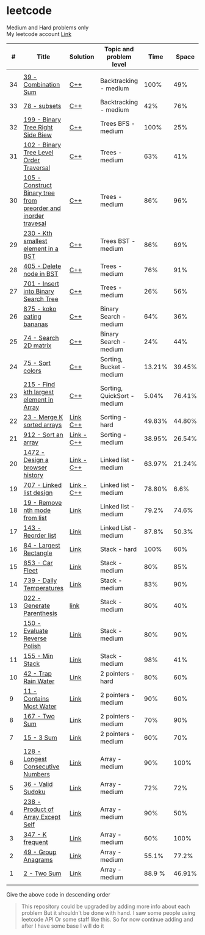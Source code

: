 # leetcode
Medium and Hard problems only \
My leetcode account [Link](https://leetcode.com/Akadil/)

| # | Title | Solution | Topic and problem level | Time | Space |
|---| ----- | -------- | ----------------------- | ---- | ----- |
| |  |  |  |  |  |
| 34 | [39 - Combination Sum](https://leetcode.com/problems/combination-sum/description/) | [C++](https://github.com/Akadil/leetcode/blob/main/backtracking/39_combinationSum.cpp) | Backtracking - medium | 100% | 49% |
| 33 | [78 - subsets](https://leetcode.com/problems/subsets/description/) | [C++](https://github.com/Akadil/leetcode/blob/main/backtracking/78_subsets.cpp) | Backtracking - medium | 42% | 76% |
| 32 | [199 - Binary Tree Right Side Biew](https://leetcode.com/problems/binary-tree-right-side-view/description/) | [C++](https://github.com/Akadil/leetcode/blob/main/trees/199_binaryTreeRightSideView.cpp) | Trees BFS - medium | 100% | 25% |
| 31 | [102 - Binary Tree Level Order Traversal](https://leetcode.com/problems/binary-tree-level-order-traversal/description/) | [C++](https://github.com/Akadil/leetcode/blob/main/trees/102_binaryTreeLevelOrderTraversal.cpp) | Trees - medium | 63% | 41% |
| 30 | [105 - Construct Binary tree from preorder and inorder travesal](https://leetcode.com/problems/construct-binary-tree-from-preorder-and-inorder-traversal/description/) | [C++](https://github.com/Akadil/leetcode/blob/main/trees/105_constructTreeFromPreIn.cpp) | Trees - medium | 86% | 96% |
| 29 | [230 - Kth smallest element in a BST](https://leetcode.com/problems/kth-smallest-element-in-a-bst/) | [C++](https://github.com/Akadil/leetcode/blob/main/trees/230_kthSmallestElementInBST.cpp) | Trees BST - medium | 86% | 69% |
| 28 | [405 - Delete node in BST](https://leetcode.com/problems/delete-node-in-a-bst/description/) | [C++](https://github.com/Akadil/leetcode/blob/main/trees/405_deleteNodeInBST.cpp) | Trees - medium | 76% | 91% |
| 27 | [701 - Insert into Binary Search Tree](https://leetcode.com/problems/insert-into-a-binary-search-tree/) | [C++](https://github.com/Akadil/leetcode/blob/main/trees/701_insertIntoBinaryTree.cpp) | Trees - medium | 26% | 56% |
| 26 | [875 - koko eating bananas](https://leetcode.com/problems/koko-eating-bananas/) | [C++](https://github.com/Akadil/leetcode/blob/main/binary_search/875_kokoEatingBananas.cpp) | Binary Search - medium | 64% | 36% |
| 25 | [74 - Search 2D matrix](https://leetcode.com/problems/search-a-2d-matrix/description/) | [C++](https://github.com/Akadil/leetcode/blob/main/binary_search/74_search2DMatrix.cpp) | Binary Search - medium | 24% | 44% |
| 24 | [75 - Sort colors](https://leetcode.com/problems/sort-colors/description/) | [C++](https://github.com/Akadil/leetcode/blob/main/sorting/75_sortColors.cpp) | Sorting, Bucket - medium | 13.21% | 39.45% |
| 23 | [215 - Find kth largest element in Array](https://leetcode.com/problems/kth-largest-element-in-an-array/description/) | [C++](https://github.com/Akadil/leetcode/blob/main/sorting/215_kthLargestElement.cpp) | Sorting, QuickSort - medium | 5.04% | 76.41% |
| 22 | [23 - Merge K sorted arrays](https://leetcode.com/problems/merge-k-sorted-lists/) | [Link C++](https://github.com/Akadil/leetcode/blob/main/sorting/23_mergeKSortedList.cpp) | Sorting - hard | 49.83% | 44.80% |
| 21 | [912 - Sort an array](https://leetcode.com/problems/sort-an-array/) | [Link - C++](https://github.com/Akadil/leetcode/blob/main/sorting/912_sortAnArray.cpp) | Sorting - medium | 38.95% | 26.54% |
| 20 | [1472 - Design a browser history](https://leetcode.com/problems/design-browser-history/description/) | [Link - C++](https://github.com/Akadil/leetcode/blob/main/linked_list/1472_designBrowserHistory.cpp) | Linked list - medium | 63.97% | 21.24% |
| 19 | [707 - Linked list design](https://leetcode.com/problems/design-linked-list/) | [Link - C++](https://github.com/Akadil/leetcode/blob/main/linked_list/707_linkedListDesign.cpp) | Linked list - medium | 78.80% | 6.6% |
| 18 | [19 - Remove nth mode from list](https://leetcode.com/problems/remove-nth-node-from-end-of-list/) | [Link](https://github.com/Akadil/leetcode/blob/main/linkedList/019_removeNNode.py) | Linked list - medium | 79.2% | 74.6% |
| 17 |[143 - Reorder list](https://leetcode.com/problems/reorder-list/) | [Link](https://github.com/Akadil/leetcode/blob/main/linkedList/143_reorderlist.py) | Linked List - medium | 87.8% | 50.3% |
| 16 | [84 - Largest Rectangle](https://leetcode.com/problems/largest-rectangle-in-histogram/description/) | [Link](https://github.com/Akadil/leetcode/blob/main/stack/084_largestRectangle.py) | Stack - hard | 100% | 60% |
| 15 | [853 - Car Fleet](https://leetcode.com/problems/car-fleet/) | [Link](https://github.com/Akadil/leetcode/blob/main/stack/853_carFleet.py) | Stack - medium | 80% | 85% |
| 14 | [739 - Daily Temperatures](https://leetcode.com/problems/daily-temperatures/description/) | [Link](https://github.com/Akadil/leetcode/blob/main/stack/739_dailyTemperatures.py) | Stack - medium | 83% | 90% |
| 13 | [022 - Generate Parenthesis](https://leetcode.com/problems/generate-parentheses/description/) | [link](https://github.com/Akadil/leetcode/blob/main/stack/022_generateParenthesis.py) | Stack - medium | 80% | 40% |
| 12 | [150 - Evaluate Reverse Polish](https://leetcode.com/problems/evaluate-reverse-polish-notation/description/) | [Link](https://github.com/Akadil/leetcode/blob/main/stack/150_evaluateReversePolishNotation.py) | Stack - medium | 80% | 90% |
| 11 | [155 - Min Stack](https://leetcode.com/problems/min-stack/description/) | [Link](https://github.com/Akadil/leetcode/blob/main/stack/155_minStack.py) | Stack - medium | 98% | 41% |
| 10 | [42 - Trap Rain Water](https://leetcode.com/problems/trapping-rain-water/description/) | [Link](https://github.com/Akadil/leetcode/blob/main/2pointers/042_trappingRainWater.py) | 2 pointers - hard | 80% | 60% |
| 9 | [11 - Contains Most Water](https://leetcode.com/problems/container-with-most-water/) | [Link](https://github.com/Akadil/leetcode/blob/main/2pointers/011_containerWithMostWater.py) | 2 pointers - medium | 90% | 60% |
| 8 | [167 - Two Sum](https://leetcode.com/problems/two-sum-input-array-is-sorted/description/) | [Link](https://github.com/Akadil/leetcode/blob/main/arrayHashing/167_twoSu.py) | 2 pointers - medium | 70% | 90% |
| 7 | [15 - 3 Sum](https://leetcode.com/problems/3sum/description/) | [Link](https://github.com/Akadil/leetcode/blob/main/arrayHashing/015_3sum.py) |  2 pointers - medium | 60% | 70% |
| 6 | [128 - Longest Consecutive Numbers](https://leetcode.com/problems/longest-consecutive-sequence/) | [Link](https://github.com/Akadil/leetcode/blob/main/arrayHashing/128_longestConsecutiveSequence.py) | Array - medium | 90% | 100% |
| 5 | [36 - Valid Sudoku](https://leetcode.com/problems/valid-sudoku/) | [Link](https://github.com/Akadil/leetcode/blob/main/arrayHashing/036_validSudoku.py) | Array - medium | 72% | 72% |
| 4 | [238 - Product of Array Except Self](https://leetcode.com/problems/product-of-array-except-self/) | [Link](https://github.com/Akadil/leetcode/blob/main/arrayHashing/238_productArrayExceptSelf.py) | Array - medium | 90% | 50% |
| 3 | [347 - K frequent](https://leetcode.com/problems/top-k-frequent-elements/) | [Link](https://github.com/Akadil/leetcode/blob/main/arrayHashing/347_topKFrequentElements.py) | Array - medium | 60% | 100% |
| 2 | [49 - Group Anagrams](https://leetcode.com/problems/group-anagrams/) | [Link](https://github.com/Akadil/leetcode/blob/main/arrayHashing/049_groupAnagrams.py) | Array - medium | 55.1% | 77.2% | 
| 1 | [2 - Two Sum](https://leetcode.com/problems/add-two-numbers/) | [Link](https://github.com/Akadil/leetcode/blob/main/arrayHashing/002_addTwoNumbers.py) | Array - medium | 88.9 % | 46.91% |
| |  |  |  |  |  |

Give the above code in descending order




> This repository could be upgraded by adding more info about each problem 
> But it shouldn't be done with hand. I saw some people using leetcode API 
> Or some staff like this. So for now continue adding and after I have some 
> base I will do it
